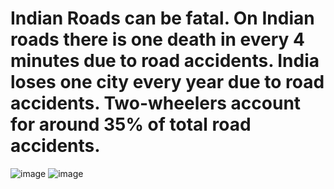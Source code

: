 # Indian Roads can be fatal. On Indian roads there is one death in every 4 minutes due to road accidents. India loses one city every year due to road accidents. Two-wheelers account for around 35% of total road accidents.
![image](https://github.com/Akshay807/Dhruva_/assets/37154329/01d31261-7d00-434b-a592-968a129dbfdc)  ![image](https://github.com/Akshay807/Dhruva_/assets/37154329/df042d68-af76-4a8c-a73d-c08cf05c0bfa)



